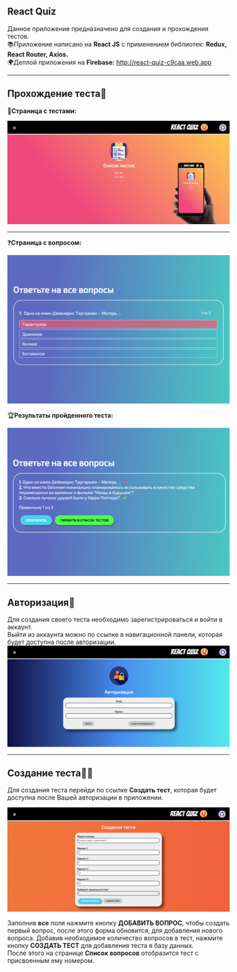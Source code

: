 ## React Quiz
  Данное приложение предназначено для создания и прохождения тестов.  
  📚Приложение написано на **React JS** с применением библиотек: **Redux, React Router, Axios.**  
  🌍Деплой приложения на **Firebase:** <http://react-quiz-c9caa.web.app>
  ***
## Прохождение теста💭

  📄**Страница с тестами:**
  
  ![Image alt](https://github.com/6aldej/ImagesForProjects/blob/master/react-quiz/QuizList2.png)
   ***
  ❓**Страница с вопросом:**  
  
  ![Image alt](https://github.com/6aldej/ImagesForProjects/blob/master/react-quiz/Quiz.png)
  
  🏆**Результаты пройденного теста:**  
  
  ![Image alt](https://github.com/6aldej/ImagesForProjects/blob/master/react-quiz/FinishQuiz.png)
  ***
## Авторизация🔑
  Для создания своего теста необходимо зарегистрироваться и войти в аккаунт.  
  Выйти из аккаунта можно по ссылке в навигационной панели, которая будет доступна после авторизации.  
  ![Image alt](https://github.com/6aldej/ImagesForProjects/blob/master/react-quiz/Auth.png)
  ***
## Создание теста👨‍🔧

  Для создания теста перейди по ссылке **Создать тест**, которая будет доступна после Вашей авторизации в приложении.  
  
  ![Image alt](https://github.com/6aldej/ImagesForProjects/blob/master/react-quiz/QuizCreate.png)
  
  Заполнив **все** поля нажмите кнопку **ДОБАВИТЬ ВОПРОС**, чтобы создать первый вопрос, после этого форма обновится, для добавления нового вопроса. Добавив необходимое количество вопросов в тест, нажмите кнопку **СОЗДАТЬ ТЕСТ** для добавления теста в базу данных.  
  После этого на странице **Список вопросов** отобразится тест с присвоенным ему номером.
 
